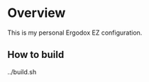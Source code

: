 Overview
========

This is my personal Ergodox EZ configuration.

How to build 
------------
../build.sh

